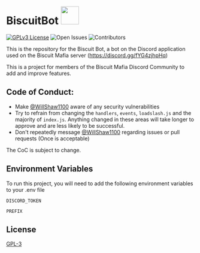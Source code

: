 # BiscuitBot <img src="https://cdn.discordapp.com/attachments/651022035375357952/651022366784094218/Biscuit_Mafia.png" width=48>
[![GPLv3 License](https://img.shields.io/badge/License-GPL%20v3-yellow.svg)](https://opensource.org/licenses/)
![Open Issues](https://img.shields.io/github/issues-raw/WillShaw1100/BiscuitBot)
![Contributors](https://img.shields.io/github/contributors/WillShaw1100/BiscuitBot)


This is the repository for the Biscuit Bot, a bot on the Discord application used on the Biscuit Mafia server (https://discord.gg/fYG4zjhpHq)

This is a project for members of the Biscuit Mafia Discord Community to add and improve features.

## Code of Conduct:
- Make [@WillShaw1100](https://github.com/WillShaw1100) aware of any security vulnerabilities
- Try to refrain from changing the `handlers`, `events`, `loadslash.js` and the majority of `index.js`. Anything changed in these areas will take longer to approve and are less likely to be successful.
- Don't repeatedly message [@WillShaw1100](https://github.com/WillShaw1100) regarding issues or pull requests (Once is acceptable)

The CoC is subject to change.

## Environment Variables

To run this project, you will need to add the following environment variables to your .env file

`DISCORD_TOKEN`

`PREFIX`


## License

[GPL-3](https://choosealicense.com/licenses/gpl-3.0/)

